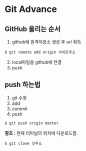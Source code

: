 # Git Advance

## GitHub 올리는 순서
 1. github에 원격저장소 생성 후 url 획득
```
$ git remote add origin 사이트주소
```
2. local파일을 github에 연결
3. push

## push 하는법
1.  git 수정
2.  add
3.  commit
4.  push
```
$ git push origin master
``` 

**참조 :** 
현재 터미널의 위치에 다운로드함.
```
$ git clone 깃주소
```
